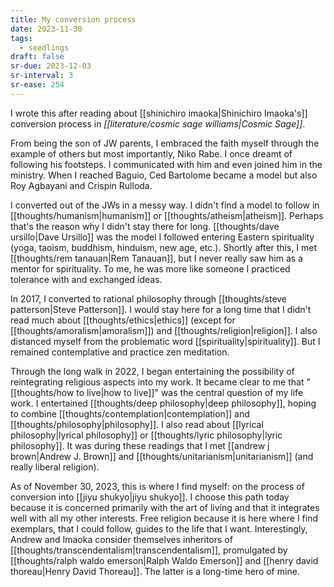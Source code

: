 ```yaml
---
title: My conversion process
date: 2023-11-30
tags:
  - seedlings
draft: false
sr-due: 2023-12-03
sr-interval: 3
sr-ease: 254
---
```

I wrote this after reading about [[shinichiro imaoka|Shinichiro Imaoka's]] conversion process in *[[literature/cosmic sage williams|Cosmic Sage]]*.

From being the son of JW parents, I embraced the faith myself through the example of others but most importantly, Niko Rabe. I once dreamt of following his footsteps. I communicated with him and even joined him in the ministry. When I reached Baguio, Ced Bartolome became a model but also Roy Agbayani and Crispin Rulloda.

I converted out of the JWs in a messy way. I didn't find a model to follow in [[thoughts/humanism|humanism]] or [[thoughts/atheism|atheism]]. Perhaps that's the reason why I didn't stay there for long. [[thoughts/dave ursillo|Dave Ursillo]] was the model I followed entering Eastern spirituality (yoga, taoism, buddhism, hinduism, new age, etc.). Shortly after this, I met [[thoughts/rem tanauan|Rem Tanauan]], but I never really saw him as a mentor for spirituality. To me, he was more like someone I practiced tolerance with and exchanged ideas.

In 2017, I converted to rational philosophy through [[thoughts/steve patterson|Steve Patterson]]. I would stay here for a long time that I didn't read much about [[thoughts/ethics|ethics]] (except for [[thoughts/amoralism|amoralism]]) and [[thoughts/religion|religion]]. I also distanced myself from the problematic word [[spirituality|spirituality]]. But I remained contemplative and practice zen meditation.

Through the long walk in 2022, I began entertaining the possibility of reintegrating religious aspects into my work. It became clear to me that "[[thoughts/how to live|how to live]]" was the central question of my life work. I entertained [[thoughts/deep philosophy|deep philosophy]], hoping to combine [[thoughts/contemplation|contemplation]] and [[thoughts/philosophy|philosophy]]. I also read about [[lyrical philosophy|lyrical philosophy]] or [[thoughts/lyric philosophy|lyric philosophy]]. It was during these readings that I met [[andrew j brown|Andrew J. Brown]] and [[thoughts/unitarianism|unitarianism]] (and really liberal religion).

As of November 30, 2023, this is where I find myself: on the process of conversion into [[jiyu shukyo|jiyu shukyo]]. I choose this path today because it is concerned primarily with the art of living and that it integrates well with all my other interests. Free religion because it is here where I find exemplars, that I could follow, guides to the life that I want. Interestingly, Andrew and Imaoka consider themselves inheritors of [[thoughts/transcendentalism|transcendentalism]], promulgated by [[thoughts/ralph waldo emerson|Ralph Waldo Emerson]] and [[henry david thoreau|Henry David Thoreau]]. The latter is a long-time hero of mine.